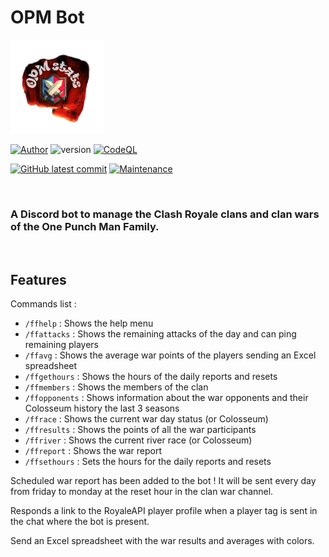 # OPM Bot

<img src="OPM-Stats.png" alt="Fire punch logo" width="150" height="150"/> <br>

[![Author](https://img.shields.io/badge/author-@FelixLusseau-blue)](https://github.com/FelixLusseau)
![version](https://img.shields.io/github/package-json/v/FelixLusseau/OPM-Bot)
[![CodeQL](https://github.com/FelixLusseau/OPM-Bot/actions/workflows/codeql.yml/badge.svg)](https://github.com/FelixLusseau/OPM-Bot/actions/workflows/codeql.yml)

[![GitHub latest commit](https://img.shields.io/github/last-commit/FelixLusseau/OPM-Bot)](https://gitHub.com/FelixLusseau/OPM-Bot/commit/)
[![Maintenance](https://img.shields.io/badge/maintained%3F-yes-green.svg)](https://GitHub.com/FelixLusseau/OPM-Bot/graphs/commit-activity)

<br>

### A Discord bot to manage the Clash Royale clans and clan wars of the One Punch Man Family.

<br>

## Features

Commands list :
 - `/ffhelp` : Shows the help menu
 - `/ffattacks` : Shows the remaining attacks of the day and can ping remaining players
 - `/ffavg` : Shows the average war points of the players sending an Excel spreadsheet
 - `/ffgethours` : Shows the hours of the daily reports and resets
 - `/ffmembers` : Shows the members of the clan
 - `/ffopponents` : Shows information about the war opponents and their Colosseum history the last 3 seasons
 - `/ffrace` : Shows the current war day status (or Colosseum)
 - `/ffresults` : Shows the points of all the war participants
 - `/ffriver` : Shows the current river race (or Colosseum)
 - `/ffreport` : Shows the war report
 - `/ffsethours` : Sets the hours for the daily reports and resets

Scheduled war report has been added to the bot ! It will be sent every day from friday to monday at the reset hour in the clan war channel.

Responds a link to the RoyaleAPI player profile when a player tag is sent in the chat where the bot is present.

Send an Excel spreadsheet with the war results and averages with colors.
